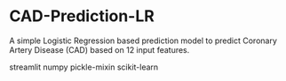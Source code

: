 # CAD-Prediction-LR
A simple Logistic Regression based prediction model to predict Coronary Artery Disease (CAD) based on 12 input features.

streamlit
numpy
pickle-mixin
scikit-learn

